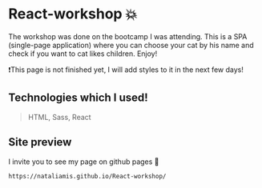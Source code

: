 # React-workshop :boom:
The workshop was done on the bootcamp I was attending.
This is a SPA (single-page application) where you can choose your cat by his name and check 
if you want to cat likes children.
Enjoy!

:exclamation:This page is not finished yet, I will add styles to it in the next few days!

## Technologies which I used!
> HTML, Sass, React

## Site preview
I invite you to see my page on github pages :open_hands:
```shell
https://nataliamis.github.io/React-workshop/
```
